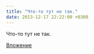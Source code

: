 ```yaml
---
title: "Что-то тут не так."
date: 2013-12-17 22:22:00 +0300
---
```


Что-то тут не так.

[Вложение](https://vk.com/photo41076938_317478736)
